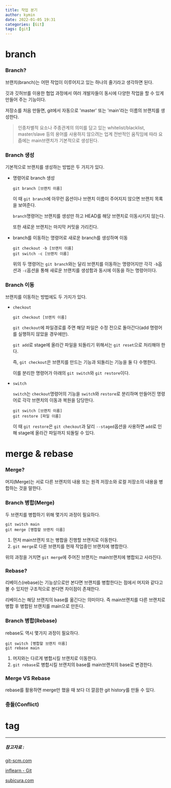 ```yaml
---
title: 작업 분기
author: kymin
date: 2022-01-05 19:31
categories: [Git]
tags: [git]
---
```

# branch

### Branch?

브랜치(branch)는 어떤 작업이 이루어지고 있는 하나의 줄기라고 생각하면 된다.

깃과 깃허브를 이용한 협업 과정에서 여러 개발자들이 동시에 다양한 작업을 할 수 있게 만들어 주는 기능이다.

저장소를 처음 만들면, git에서 자동으로 'master' 또는 'main'라는 이름의 브랜치를 생성한다.

> 인종차별적 요소나 주종관계의 의미를 담고 있는 whitelist/blacklist, master/slave 등의 용어를 사용하지 않으려는 업계 전반적인 움직임에 따라 요즘에는 main브랜치가 기본적으로 생성된다.

### Branch 생성

기본적으로 브랜치를 생성하는 방법은 두 가지가 있다.

- 명령어로 branch 생성

  ```shell
  git branch [브랜치 이름]
  ```

  이 때 `git branch`에 아무런 옵션이나 브랜치 이름이 주어지지 않으면 브랜치 목록을 보여준다.

  `branch`명령어는 브랜치를 생성만 하고 HEAD를 해당 브랜치로 이동시키지 않는다.

  또한 새로운 브랜치는 마지막 커밋을 가리킨다.

- branch를 이동하는 명령어로 새로운 branch를 생성하며 이동

  ```shell
  git checkout -b [브랜치 이름]
  git switch -c [브랜치 이름]
  ```

  위의 두 명령어는 `git branch`와는 달리 브랜치를 이동하는 명령어지만 각각 `-b`옵션과 `-c`옵션을 통해 새로운 브랜치를 생성함과 동시에 이동을 하는 명령어이다.

### Branch 이동

브랜치를 이동하는 방법에도 두 가지가 있다.

- `checkout`

  ```shell
  git checkout [브랜치 이름]
  ```

  `git checkout`에 파일경로를 주면 해당 파일은 수정 전으로 돌아간다(add 명령어를 실행하지 않았을 경우에만).

  `git add`로 stage에 올라간 파일을 되돌리기 위해서는 `git reset`으로 처리해야 한다.

  즉, `git checkout`은 브랜치를 만드는 기능과 되돌리는 기능을 둘 다 수행한다.

  이를 분리한 명령어가 아래의 `git switch`와 `git restore`이다.

- `switch`

  `switch`는 `checkout`명령어의 기능을 `switch`와 `restore`로 분리하며 만들어진 명령어로 각각 브랜치의 이동과 복원을 담당한다.
  
  ```shell
  git switch [브랜치 이름]
  git restore [파일 이름]
  ```
  
  이 때 `git restore`은 `git checkout`과 달리 `--staged`옵션을 사용하면 `add`로 인해 stage에 올라간 파일까지 되돌릴 수 있다.

# merge & rebase

### Merge?

머지(Merge)는 서로 다른 브랜치의 내용 또는 원격 저장소와 로컬 저장소의 내용을 병합하는 것을 말한다.

### Branch 병합(Merge)

두 브랜치를 병합하기 위해 몇가지 과정이 필요하다.

```shell
git switch main
git merge [병합할 브랜치 이름]
```

1. 먼저 main브랜치 또는 병합을 진행할 브랜치로 이동한다.
2. `git merge`로 다른 브랜치를 현재 작업중인 브랜치에 병합한다.

위의 과정을 거치면 `git merge`에 주어진 브랜치는 main브랜치에 병합되고 사라진다.

### Rebase?

리베이스(rebase)는 기능상으로만 본다면 브랜치를 병합한다는 점에서 머지와 같다고 볼 수 있지만 구조적으로 본다면 차이점이 존재한다.

리베이스는 해당 브랜치의 base를 옮긴다는 의미이다. 즉 main브랜치를 다른 브랜치로 병합 후 병합된 브랜치를 main으로 만든다.

### Branch 병합(Rebase)

rebase도 역시 몇가지 과정이 필요하다.

```shell
git switch [병합할 브랜치 이름]
git rebase main
```

1. 머지와는 다르게 병합시킬 브랜치로 이동한다.
2. `git rebase`로 병합시킬 브랜치의 base를 main브랜치의 base로 변경한다.





### Merge VS Rebase

rebase를 활용하면 merge만 했을 때 보다 더 깔끔한 git history를 만들 수 있다.





### 충돌(Conflict)







# tag









-----

##### 참고자료 : 

[git-scm.com](https://git-scm.com/book/ko/v2)

[inflearn - Git](https://www.inflearn.com/course/%EC%A7%80%EC%98%A5%EC%97%90%EC%84%9C-%EC%98%A8-git/dashboard)

[subicura.com](https://subicura.com/git/guide/branch.html#git-switch-c-브랜치-생성)

